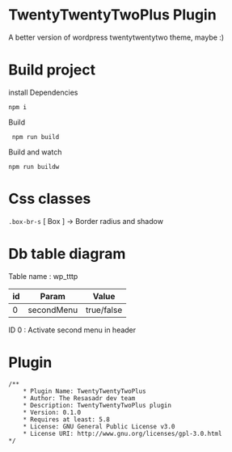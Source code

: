 # TwentyTwentyTwoPlus Plugin

A better version of wordpress twentytwentytwo theme, maybe :)

# Build project

install Dependencies

`npm i`

Build

` npm run build`

Build and watch

`npm run buildw`

# Css classes

`.box-br-s` [ Box ] -> Border radius and shadow

# Db table diagram

Table name : wp_tttp

| id  | Param      | Value      |
| --- | ---------- | ---------- |
| 0   | secondMenu | true/false |

ID 0 : Activate second menu in header

# Plugin

```
/**
    * Plugin Name: TwentyTwentyTwoPlus
    * Author: The Resasadr dev team
    * Description: TwentyTwentyTwoPlus plugin
    * Version: 0.1.0
    * Requires at least: 5.8
    * License: GNU General Public License v3.0
    * License URI: http://www.gnu.org/licenses/gpl-3.0.html
*/
```

